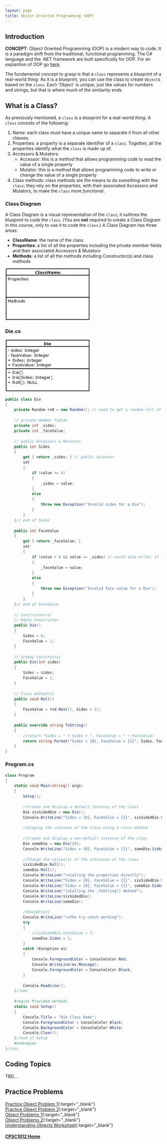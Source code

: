 ```yaml
---
layout: page
title: Object Oriented Programming (OOP)
---
```

## Introduction
**CONCEPT**: Object Oriented Programming (OOP) is a modern way to code. It is a paradigm shift from the traditional, functional programming. The C# language and the .NET framework are built specifically for OOP. For an explantion of OOP go [here](what-is-oop.md).

The fundamental concept to grasp is that a `class` represents a _blueprint_ of a real-world _thing_. As it is a blueprint, you can use the class to create `Object`s based on the `class`. Each 'Object` is unique, just like values for numbers and strings, but that is where much of the similarity ends.

## What is a Class?
As previously mentioned, a `class` is a _blueprint_ for a real-world _thing_. A `class` consists of the following:
1. Name: each class must have a unique name to separate it from all other classes.
2. Properties: a property is a separate identifier of a `class`. Together, all the properties identify what the `class` is made up of.
3. Accessors & Mutators:
    *  Accessor: this is a _method_ that allows programming code to read the value of a single property
    *  Mutator: this is a _method_ that allows programming code to write or change the value of a single property
4. Class methods: class methods are the means to do _something_ with the `class`; they rely on the properties, with their associated Accessors and Mutators, to make the `class` more _functional_.

### Class Diagram
A Class Diagram is a visual representation of the `class`; it outlines the _blueprint_ to code the `class`. (You are **not** required to create a Class Diagram in this course, only to use it to code the `class`.) A Class Diagram has three areas:
*  **ClassName**: the name of the class
*  **Properties**: a list of all the properties including the private member fields and their associated Accessors & Mutators
*  **Methods**: a list of all the methods including Constructor(s) and class methods

![class-diagram](files/class-diagram.jpg)

### Die.cs
![die-class-diagram](files/die-class-diagram.jpg)

```csharp
public class Die
{
    private Random rnd = new Random(); // used to get a random roll of a Die

    // private member fields
    private int _sides;
    private int _faceValue;

    // public Accessors & Mutators
    public int Sides
    {
        get { return _sides; } // public Accessor
        set
        {
            if (value >= 4)
            {
                _sides = value;
            }
            else
            {
                throw new Exception("Invalid sides for a Die");
            }
        }
    }// end of Sides

    public int FaceValue
    {
        get { return _faceValue; }
        set
        {
            if (value > 0 && value <= _sides) // could also write: if (value > 0 && value <= Sides)
            {
                _faceValue = value;
            }
            else
            {
                throw new Exception("Invalid face value for a Die");
            }
        }
    }// end of FaceValue

    // Constructor(s)
    // Empty Constructor
    public Die()
    {
        Sides = 6;
        FaceValue = 1;
    }

    // Greedy Constructor
    public Die(int sides)
    {
        Sides = sides;
        FaceValue = 1;
    }

    // Class method(s)
    public void Roll()
    {
        FaceValue = rnd.Next(1, Sides + 1);
    }

    public override string ToString()
    {
        //return "Sides = " + Sides + ", FaceValue = " + FaceValue;
        return string.Format("Sides = {0}, FaceValue = {1}", Sides, FaceValue)
    }
}
```

### Program.cs

```csharp
class Program
{
    static void Main(string[] args)
    {
        Setup();

        //Create and display a default instance of the class
        Die sixSidedDie = new Die();
        Console.WriteLine("Sides = {0}, FaceValue = {1}", sixSidedDie.Sides, sixSidedDie.FaceValue);

        //Display the instance of the class using a class method

        //Create and display a non-default instance of the class
        Die someDie = new Die(20);
        Console.WriteLine("Sides = {0}, FaceValue = {1}", someDie.Sides, someDie.FaceValue);

        //Change the values(s) of the instances of the class
        sixSidedDie.Roll();
        someDie.Roll();
        Console.WriteLine("\nCalling the properties directly");
        Console.WriteLine("Sides = {0}, FaceValue = {1}", sixSidedDie.Sides, sixSidedDie.FaceValue);
        Console.WriteLine("Sides = {0}, FaceValue = {1}", someDie.Sides, someDie.FaceValue);
        Console.WriteLine("\nCalling the .ToString() method");
        Console.WriteLine(sixSidedDie);
        Console.WriteLine(someDie);

        //Exceptions
        Console.WriteLine("\nThe try-catch working");
        try
        {
            //sixSidedDie.FaceValue = 7;
            someDie.Sides = 1;
        }
        catch (Exception ex)
        {
            Console.ForegroundColor = ConsoleColor.Red;
            Console.WriteLine(ex.Message);
            Console.ForegroundColor = ConsoleColor.Black;
        }

        Console.ReadLine();
    }//eom

    #region Provided methods
    static void Setup()
    {
        Console.Title = "Die Class Demo";
        Console.ForegroundColor = ConsoleColor.Black;
        Console.BackgroundColor = ConsoleColor.White;
        Console.Clear();
    }//end of Setup
    #endregion
}//eoc
```

## Coding Topics
TBD...

## Practice Problems
[Practice Object Problem 1](files/practice-object-problem-1.pdf){:target="_blank"}<br>
[Practice Object Problem 2](files/practice-object-problem-2.pdf){:target="_blank"}<br>
[Object Problems 1](files/object-problems-1.pdf){:target="_blank"}<br>
[Object Problems 2](files/object-problems-2.pdf){:target="_blank"}<br>
[Understanding Objects Worksheet](files/understanding-objects-worksheet.pdf){:target="_blank"}

#### [CPSC1012 Home](../)